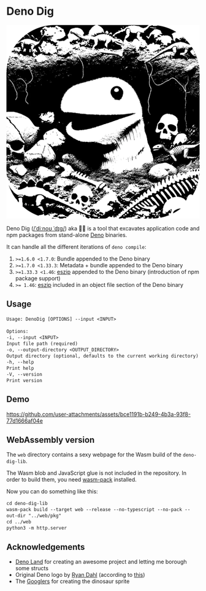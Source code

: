 # Deno Dig
<img src="resources/logo.png" alt="A white sock puppet underground between dinosaurs and skeletons">

Deno Dig
([/ˈdiːnoʊ ˈdɪɡ/](http://ipa-reader.xyz/?text=ˈdi%CB%90no%CA%8A)) aka  🦖🍆 is a tool that excavates application code
and npm packages from stand-alone [Deno](https://deno.com) binaries.

It can handle all the different iterations of `deno compile`:

1) `>=1.6.0 <1.7.0`: Bundle appended to the Deno binary
2) `>=1.7.0 <1.33.3`: Metadata + bundle appended to the Deno binary
3) `>=1.33.3 <1.46`: [eszip](https://github.com/denoland/eszip) appended to the Deno binary (introduction of npm package support)
4) `>= 1.46`: [eszip](https://github.com/denoland/eszip) included in an object file section of the Deno binary 

## Usage
```shell
Usage: DenoDig [OPTIONS] --input <INPUT>

Options:
-i, --input <INPUT>
Input file path (required)
-o, --output-directory <OUTPUT_DIRECTORY>
Output directory (optional, defaults to the current working directory)
-h, --help
Print help
-V, --version
Print version
```

## Demo
https://github.com/user-attachments/assets/bce1191b-b249-4b3a-93f8-77d1666af04e

## WebAssembly version
The `web` directory contains a sexy webpage for the Wasm build of the `deno-dig-lib`.

The Wasm blob and JavaScript glue is not included in the repository.
In order to build them, you need [wasm-pack](https://rustwasm.github.io/wasm-pack/installer/) installed.

Now you can do something like this:
```shell
cd deno-dig-lib
wasm-pack build --target web --release --no-typescript --no-pack --out-dir "../web/pkg"
cd ../web
python3 -m http.server
```

## Acknowledgements
+ [Deno Land](https://deno.com) for creating an awesome project and letting me borough some structs
+ Original Deno logo by [Ryan Dahl](https://tinyclouds.org) (according to [this](https://deno.com/artwork))
+ The [Googlers](https://blog.google/products/chrome/chrome-dino/) for creating the dinosaur sprite